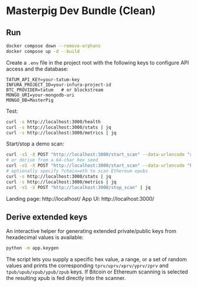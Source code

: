 # Masterpig Dev Bundle (Clean)

## Run
```bash
docker compose down --remove-orphans
docker compose up -d --build
```

Create a `.env` file in the project root with the following keys to configure
API access and the database:

```
TATUM_API_KEY=your-tatum-key
INFURA_PROJECT_ID=your-infura-project-id
BTC_PROVIDER=tatum   # or blockstream
MONGO_URI=your-mongodb-uri
MONGO_DB=MasterPig
```

Test:
```bash
curl -s http://localhost:3000/health
curl -s http://localhost:3000/stats | jq
curl -s http://localhost:3000/metrics | jq
```

Start/stop a demo scan:
```bash
curl -sS -X POST "http://localhost:3000/start_scan" --data-urlencode "xpub=demo-xpub" | jq
# or derive from a 64-char hex seed
curl -sS -X POST "http://localhost:3000/start_scan" --data-urlencode "hex_key=..." | jq
# optionally specify ?chain=eth to scan Ethereum xpubs
curl -s http://localhost:3000/stats | jq
curl -s http://localhost:3000/metrics | jq
curl -sS -X POST "http://localhost:3000/stop_scan" | jq
```

Landing page: http://localhost/
App UI:       http://localhost:3000/

## Derive extended keys

An interactive helper for generating extended private/public keys from
hexadecimal values is available:

```bash
python -m app.keygen
```

The script lets you supply a specific hex value, a range, or a set of
random values and prints the corresponding `tprv/uprv/xprv/yprv/zprv`
and `tpub/upub/xpub/ypub/zpub` keys. If Bitcoin or Ethereum scanning is
selected the resulting xpub is fed directly into the scanner.
